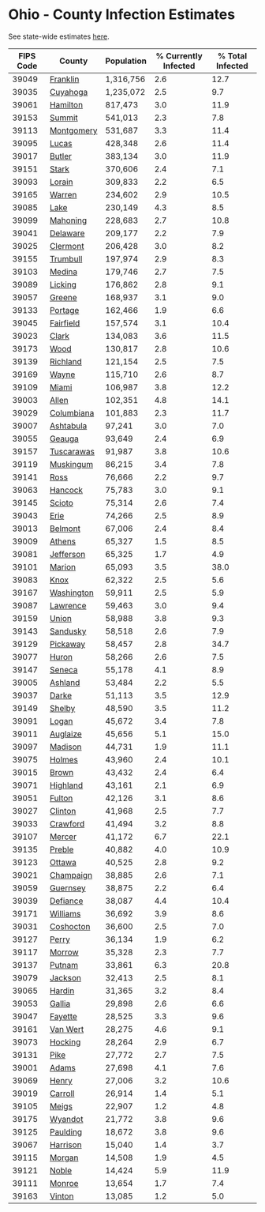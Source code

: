 # Ohio - County Infection Estimates

See state-wide estimates [here](/infections/us-oh).

|   FIPS Code |                   County |   Population |   % Currently Infected |   % Total Infected |
|-------------|--------------------------|--------------|------------------------|--------------------|
|       39049 |     [Franklin](franklin) |    1,316,756 |                    2.6 |               12.7 |
|       39035 |     [Cuyahoga](cuyahoga) |    1,235,072 |                    2.5 |                9.7 |
|       39061 |     [Hamilton](hamilton) |      817,473 |                    3.0 |               11.9 |
|       39153 |         [Summit](summit) |      541,013 |                    2.3 |                7.8 |
|       39113 | [Montgomery](montgomery) |      531,687 |                    3.3 |               11.4 |
|       39095 |           [Lucas](lucas) |      428,348 |                    2.6 |               11.4 |
|       39017 |         [Butler](butler) |      383,134 |                    3.0 |               11.9 |
|       39151 |           [Stark](stark) |      370,606 |                    2.4 |                7.1 |
|       39093 |         [Lorain](lorain) |      309,833 |                    2.2 |                6.5 |
|       39165 |         [Warren](warren) |      234,602 |                    2.9 |               10.5 |
|       39085 |             [Lake](lake) |      230,149 |                    4.3 |                8.5 |
|       39099 |     [Mahoning](mahoning) |      228,683 |                    2.7 |               10.8 |
|       39041 |     [Delaware](delaware) |      209,177 |                    2.2 |                7.9 |
|       39025 |     [Clermont](clermont) |      206,428 |                    3.0 |                8.2 |
|       39155 |     [Trumbull](trumbull) |      197,974 |                    2.9 |                8.3 |
|       39103 |         [Medina](medina) |      179,746 |                    2.7 |                7.5 |
|       39089 |       [Licking](licking) |      176,862 |                    2.8 |                9.1 |
|       39057 |         [Greene](greene) |      168,937 |                    3.1 |                9.0 |
|       39133 |       [Portage](portage) |      162,466 |                    1.9 |                6.6 |
|       39045 |   [Fairfield](fairfield) |      157,574 |                    3.1 |               10.4 |
|       39023 |           [Clark](clark) |      134,083 |                    3.6 |               11.5 |
|       39173 |             [Wood](wood) |      130,817 |                    2.8 |               10.6 |
|       39139 |     [Richland](richland) |      121,154 |                    2.5 |                7.5 |
|       39169 |           [Wayne](wayne) |      115,710 |                    2.6 |                8.7 |
|       39109 |           [Miami](miami) |      106,987 |                    3.8 |               12.2 |
|       39003 |           [Allen](allen) |      102,351 |                    4.8 |               14.1 |
|       39029 | [Columbiana](columbiana) |      101,883 |                    2.3 |               11.7 |
|       39007 |   [Ashtabula](ashtabula) |       97,241 |                    3.0 |                7.0 |
|       39055 |         [Geauga](geauga) |       93,649 |                    2.4 |                6.9 |
|       39157 | [Tuscarawas](tuscarawas) |       91,987 |                    3.8 |               10.6 |
|       39119 |   [Muskingum](muskingum) |       86,215 |                    3.4 |                7.8 |
|       39141 |             [Ross](ross) |       76,666 |                    2.2 |                9.7 |
|       39063 |       [Hancock](hancock) |       75,783 |                    3.0 |                9.1 |
|       39145 |         [Scioto](scioto) |       75,314 |                    2.6 |                7.4 |
|       39043 |             [Erie](erie) |       74,266 |                    2.5 |                8.9 |
|       39013 |       [Belmont](belmont) |       67,006 |                    2.4 |                8.4 |
|       39009 |         [Athens](athens) |       65,327 |                    1.5 |                8.5 |
|       39081 |   [Jefferson](jefferson) |       65,325 |                    1.7 |                4.9 |
|       39101 |         [Marion](marion) |       65,093 |                    3.5 |               38.0 |
|       39083 |             [Knox](knox) |       62,322 |                    2.5 |                5.6 |
|       39167 | [Washington](washington) |       59,911 |                    2.5 |                5.9 |
|       39087 |     [Lawrence](lawrence) |       59,463 |                    3.0 |                9.4 |
|       39159 |           [Union](union) |       58,988 |                    3.8 |                9.3 |
|       39143 |     [Sandusky](sandusky) |       58,518 |                    2.6 |                7.9 |
|       39129 |     [Pickaway](pickaway) |       58,457 |                    2.8 |               34.7 |
|       39077 |           [Huron](huron) |       58,266 |                    2.6 |                7.5 |
|       39147 |         [Seneca](seneca) |       55,178 |                    4.1 |                8.9 |
|       39005 |       [Ashland](ashland) |       53,484 |                    2.2 |                5.5 |
|       39037 |           [Darke](darke) |       51,113 |                    3.5 |               12.9 |
|       39149 |         [Shelby](shelby) |       48,590 |                    3.5 |               11.2 |
|       39091 |           [Logan](logan) |       45,672 |                    3.4 |                7.8 |
|       39011 |     [Auglaize](auglaize) |       45,656 |                    5.1 |               15.0 |
|       39097 |       [Madison](madison) |       44,731 |                    1.9 |               11.1 |
|       39075 |         [Holmes](holmes) |       43,960 |                    2.4 |               10.1 |
|       39015 |           [Brown](brown) |       43,432 |                    2.4 |                6.4 |
|       39071 |     [Highland](highland) |       43,161 |                    2.1 |                6.9 |
|       39051 |         [Fulton](fulton) |       42,126 |                    3.1 |                8.6 |
|       39027 |       [Clinton](clinton) |       41,968 |                    2.5 |                7.7 |
|       39033 |     [Crawford](crawford) |       41,494 |                    3.2 |                8.8 |
|       39107 |         [Mercer](mercer) |       41,172 |                    6.7 |               22.1 |
|       39135 |         [Preble](preble) |       40,882 |                    4.0 |               10.9 |
|       39123 |         [Ottawa](ottawa) |       40,525 |                    2.8 |                9.2 |
|       39021 |   [Champaign](champaign) |       38,885 |                    2.6 |                7.1 |
|       39059 |     [Guernsey](guernsey) |       38,875 |                    2.2 |                6.4 |
|       39039 |     [Defiance](defiance) |       38,087 |                    4.4 |               10.4 |
|       39171 |     [Williams](williams) |       36,692 |                    3.9 |                8.6 |
|       39031 |   [Coshocton](coshocton) |       36,600 |                    2.5 |                7.0 |
|       39127 |           [Perry](perry) |       36,134 |                    1.9 |                6.2 |
|       39117 |         [Morrow](morrow) |       35,328 |                    2.3 |                7.7 |
|       39137 |         [Putnam](putnam) |       33,861 |                    6.3 |               20.8 |
|       39079 |       [Jackson](jackson) |       32,413 |                    2.5 |                8.1 |
|       39065 |         [Hardin](hardin) |       31,365 |                    3.2 |                8.4 |
|       39053 |         [Gallia](gallia) |       29,898 |                    2.6 |                6.6 |
|       39047 |       [Fayette](fayette) |       28,525 |                    3.3 |                9.6 |
|       39161 |     [Van Wert](van-wert) |       28,275 |                    4.6 |                9.1 |
|       39073 |       [Hocking](hocking) |       28,264 |                    2.9 |                6.7 |
|       39131 |             [Pike](pike) |       27,772 |                    2.7 |                7.5 |
|       39001 |           [Adams](adams) |       27,698 |                    4.1 |                7.6 |
|       39069 |           [Henry](henry) |       27,006 |                    3.2 |               10.6 |
|       39019 |       [Carroll](carroll) |       26,914 |                    1.4 |                5.1 |
|       39105 |           [Meigs](meigs) |       22,907 |                    1.2 |                4.8 |
|       39175 |       [Wyandot](wyandot) |       21,772 |                    3.8 |                9.6 |
|       39125 |     [Paulding](paulding) |       18,672 |                    3.8 |                9.6 |
|       39067 |     [Harrison](harrison) |       15,040 |                    1.4 |                3.7 |
|       39115 |         [Morgan](morgan) |       14,508 |                    1.9 |                4.5 |
|       39121 |           [Noble](noble) |       14,424 |                    5.9 |               11.9 |
|       39111 |         [Monroe](monroe) |       13,654 |                    1.7 |                7.4 |
|       39163 |         [Vinton](vinton) |       13,085 |                    1.2 |                5.0 |